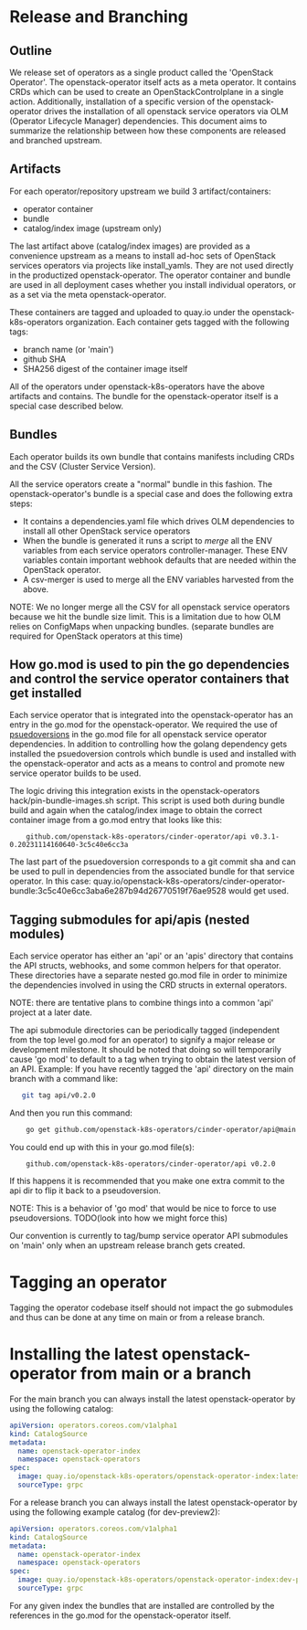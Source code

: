 # Release and Branching

## Outline

We release set of operators as a single product called the 'OpenStack Operator'. The openstack-operator itself
acts as a meta operator. It contains CRDs which can be used to create an OpenStackControlplane in a single action.
Additionally, installation of a specific version of the openstack-operator drives the installation of all
openstack service operators via OLM (Operator Lifecycle Manager) dependencies. This document aims to summarize the
relationship between how these components are released and branched upstream.

## Artifacts

For each operator/repository upstream we build 3 artifact/containers:

* operator container
* bundle
* catalog/index image (upstream only)

The last artifact above (catalog/index images) are provided as a convenience upstream as a means to install ad-hoc sets of
OpenStack services operators via projects like install_yamls. They are not used directly in the productized openstack-operator.
The operator container and bundle are used in all deployment cases whether you install individual operators, or as a set via
the meta openstack-operator.

These containers are tagged and uploaded to quay.io under the openstack-k8s-operators organization. Each container gets tagged with the following tags:

* branch name (or 'main')
* github SHA
* SHA256 digest of the container image itself

All of the operators under openstack-k8s-operators have the above artifacts and contains. The bundle for the openstack-operator itself is a special case described below.

## Bundles

Each operator builds its own bundle that contains manifests including CRDs and the CSV (Cluster Service Version).

All the service operators create a "normal" bundle in this fashion. The openstack-operator's bundle is a special case and does
the following extra steps:

* It contains a dependencies.yaml file which drives OLM dependencies to install all other OpenStack service operators
* When the bundle is generated it runs a script to *merge* all the ENV variables from each service operators controller-manager. These ENV variables contain important webhook defaults that are needed within the OpenStack operator.
* A csv-merger is used to merge all the ENV variables harvested from the above.

NOTE: We no longer merge all the CSV for all openstack service operators because we hit the bundle size limit. This is a limitation due to how OLM relies on ConfigMaps when unpacking bundles. (separate bundles are required for OpenStack operators at this time)

## How go.mod is used to pin the go dependencies and control the service operator containers that get installed

Each service operator that is integrated into the openstack-operator has an entry in the go.mod for the openstack-operator.  We required the use of [psuedoversions](https://go.dev/ref/mod#pseudo-versions) in the go.mod file for all openstack service operator dependencies. In addition to controlling how the golang dependency gets installed the psuedoversion controls which bundle is used and installed with the openstack-operator and acts as a means to control and promote new service operator builds to be used.

The logic driving this integration exists in the openstack-operators hack/pin-bundle-images.sh script.
This script is used both during bundle build and again when the catalog/index image to obtain the correct
container image from a go.mod entry that looks like this:
```golang
    github.com/openstack-k8s-operators/cinder-operator/api v0.3.1-0.20231114160640-3c5c40e6cc3a
```
The last part of the psuedoversion corresponds to a git commit sha and can be used to pull in
dependencies from the associated bundle for that service operator.
In this case: quay.io/openstack-k8s-operators/cinder-operator-bundle:3c5c40e6cc3aba6e287b94d26770519f76ae9528 would get used.

## Tagging submodules for api/apis (nested modules)

Each service operator has either an 'api' or an 'apis' directory that contains the API structs, webhooks, and some common helpers for that operator. These directories have a separate nested go.mod file in order to minimize the dependencies involved in using
the CRD structs in external operators.

NOTE: there are tentative plans to combine things into a common 'api' project at a later date.

The api submodule directories can be periodically tagged (independent from the top level go.mod for an operator) to signify
a major release or development milestone. It should be noted that doing so will temporarily cause 'go mod' to default to
a tag when trying to obtain the latest version of an API. Example:
If you have recently tagged the 'api' directory on the main branch with a command like:
```bash
   git tag api/v0.2.0
```
And then you run this command:
```bash
    go get github.com/openstack-k8s-operators/cinder-operator/api@main
```
You could end up with this in your go.mod file(s):
```golang
    github.com/openstack-k8s-operators/cinder-operator/api v0.2.0
```

If this happens it is recommended that you make one extra commit to the api dir to flip it back to a pseudoversion.

NOTE: This is a behavior of 'go mod' that would be nice to force to use pseudoversions. TODO(look into how we might force this)

Our convention is currently to tag/bump service operator API submodules on 'main' only when an upstream release branch gets created.

# Tagging an operator

Tagging the operator codebase itself should not impact the go submodules and thus can be done at any time on main or from a release branch.

# Installing the latest openstack-operator from main or a branch

For the main branch you can always install the latest openstack-operator by using the following catalog:

```yaml
apiVersion: operators.coreos.com/v1alpha1
kind: CatalogSource
metadata:
  name: openstack-operator-index
  namespace: openstack-operators
spec:
  image: quay.io/openstack-k8s-operators/openstack-operator-index:latest
  sourceType: grpc
```

For a release branch you can always install the latest openstack-operator by using the following example catalog (for dev-preview2):

```yaml
apiVersion: operators.coreos.com/v1alpha1
kind: CatalogSource
metadata:
  name: openstack-operator-index
  namespace: openstack-operators
spec:
  image: quay.io/openstack-k8s-operators/openstack-operator-index:dev-preview2-latest
  sourceType: grpc
```

For any given index the bundles that are installed are controlled by the references in the go.mod for the openstack-operator itself.
